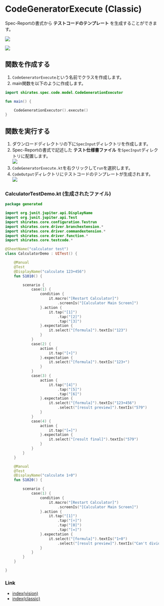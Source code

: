 # CodeGeneratorExecute (Classic)

Spec-Reportの書式から **テストコードのテンプレート** を生成することができます。

![](../_images/code_generator_spec_report.png)

![](../_images/code_generator_code_template.png)

## 関数を作成する

1. `CodeGeneratorExecute`という名前でクラスを作成します。
2. main関数を以下のように作成します。

```kotlin
import shirates.spec.code.model.CodeGenerationExecutor

fun main() {

    CodeGenerationExecutor().execute()
}
```

## 関数を実行する

1. ダウンロードディレクトリの下に`SpecInput`ディレクトリを作成します。
2. Spec-Reportの書式で記述した **テスト仕様書ファイル** を`SpecInput`ディレクトリに配置します。<br>
   ![](../_images/code_generator_execute_1.png)
3. `CodeGeneratorExecute.kt`を右クリックして`run`を選択します。
4. `CodeOutput`ディレクトリにテストコードのテンプレートが生成されます。<br>
   ![](../_images/code_generator_execute_2.png)

### CalculatorTestDemo.kt (生成されたファイル)

```kotlin
package generated

import org.junit.jupiter.api.DisplayName
import org.junit.jupiter.api.Test
import shirates.core.configuration.Testrun
import shirates.core.driver.branchextension.*
import shirates.core.driver.commandextension.*
import shirates.core.driver.function.*
import shirates.core.testcode.*

@SheetName("calculator test")
class CalculatorDemo : UITest() {

    @Manual
    @Test
    @DisplayName("calculate 123+456")
    fun S1010() {

        scenario {
            case(1) {
                condition {
                    it.macro("[Restart Calculator]")
                        .screenIs("[Calculator Main Screen]")
                }.action {
                    it.tap("[1]")
                        .tap("[2]")
                        .tap("[3]")
                }.expectation {
                    it.select("[formula]").textIs("123")
                }
            }
            case(2) {
                action {
                    it.tap("[+]")
                }.expectation {
                    it.select("[formula]").textIs("123+")
                }
            }
            case(3) {
                action {
                    it.tap("[4]")
                        .tap("[5]")
                        .tap("[6]")
                }.expectation {
                    it.select("[formula]").textIs("123+456")
                        .select("[result preview]").textIs("579")
                }
            }
            case(4) {
                action {
                    it.tap("[=]")
                }.expectation {
                    it.select("[result final]").textIs("579")
                }
            }
        }
    }

    @Manual
    @Test
    @DisplayName("calculate 1÷0")
    fun S1020() {

        scenario {
            case(1) {
                condition {
                    it.macro("[Restart Calculator]")
                        .screenIs("[Calculator Main Screen]")
                }.action {
                    it.tap("[1]")
                        .tap("[÷]")
                        .tap("[0]")
                        .tap("[=]")
                }.expectation {
                    it.select("[formula]").textIs("1÷0")
                        .select("[result preview]").textIs("Can't divide by 0")
                }
            }
        }
    }

}
```

### Link

- [index(vision)](../../index_ja.md)
- [index(classic)](../../classic/index_ja.md)

